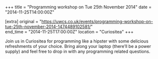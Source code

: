 +++
title = "Programming workshop on Tue 25th November 2014"
date = "2014-11-25T14:00:00Z"

[extra]
original = "https://uwcs.co.uk/events/programming-workshop-on-tue-25th-november-2014-1474489102581/"    
end_time = "2014-11-25T17:00:00Z"
location = "Curiositea"
+++

Join us in Curiositea for programming like a hipster with some delicious refreshments of your choice. Bring along your laptop (there’ll be a power supply) and feel free to drop in with any programming related questions.

